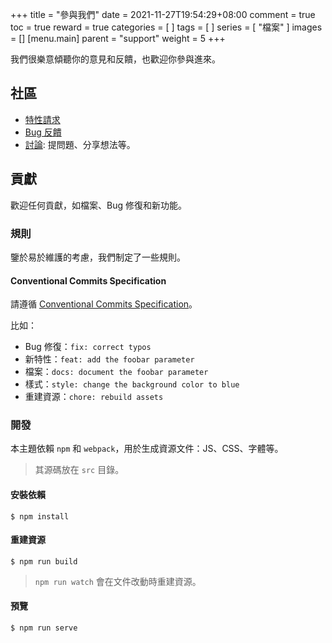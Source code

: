 +++
title = "參與我們"
date = 2021-11-27T19:54:29+08:00
comment = true
toc = true
reward = true
categories = [
]
tags = [
]
series = [
  "檔案"
]
images = []
[menu.main]
  parent = "support"
  weight = 5
+++

我們很樂意傾聽你的意見和反饋，也歡迎你參與進來。

<!--more-->

## 社區

- [特性請求](https://github.com/razonyang/hugo-theme-bootstrap/issues/new?template=feature_request.md)
- [Bug 反饋](https://github.com/razonyang/hugo-theme-bootstrap/issues/new?template=bug_report.md)
- [討論](https://github.com/razonyang/hugo-theme-bootstrap/discussions): 提問題、分享想法等。

## 貢獻

歡迎任何貢獻，如檔案、Bug 修復和新功能。

### 規則

鑒於易於維護的考慮，我們制定了一些規則。

#### Conventional Commits Specification

請遵循 [Conventional Commits Specification](https://www.conventionalcommits.org/en/v1.0.0/)。

比如：

- Bug 修復：`fix: correct typos`
- 新特性：`feat: add the foobar parameter`
- 檔案：`docs: document the foobar parameter`
- 樣式：`style: change the background color to blue`
- 重建資源：`chore: rebuild assets`

### 開發

本主題依賴 `npm` 和 `webpack`，用於生成資源文件：JS、CSS、字體等。

> 其源碼放在 `src` 目錄。

#### 安裝依賴

```shell
$ npm install
```

#### 重建資源

```shell
$ npm run build
```

> `npm run watch` 會在文件改動時重建資源。

#### 預覽

```shell
$ npm run serve
```
